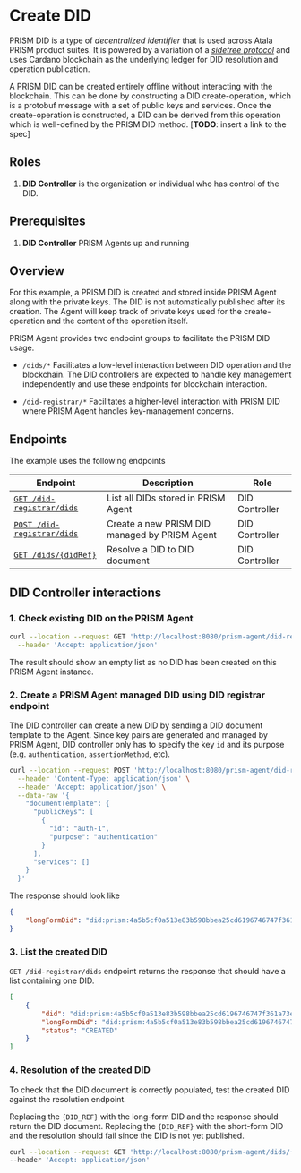 # Create DID

PRISM DID is a type of _decentralized identifier_ that is used across Atala PRISM product suites.
It is powered by a variation of a [_sidetree protocol_](https://identity.foundation/sidetree/spec/) and uses Cardano blockchain as the underlying ledger for DID resolution and operation publication.

A PRISM DID can be created entirely offline without interacting with the blockchain.
This can be done by constructing a DID create-operation, which is a protobuf message with a set of public keys and services.
Once the create-operation is constructed, a DID can be derived from this operation which is well-defined by the PRISM DID method. [**TODO**: insert a link to the spec]

## Roles

1. **DID Controller** is the organization or individual who has control of the DID.

## Prerequisites

1. **DID Controller** PRISM Agents up and running

## Overview

For this example, a PRISM DID is created and stored inside PRISM Agent along with the private keys.
The DID is not automatically published after its creation.
The Agent will keep track of private keys used for the create-operation and the content of the operation itself.

PRISM Agent provides two endpoint groups to facilitate the PRISM DID usage.

- `/dids/*`
Facilitates a low-level interaction between DID operation and the blockchain.
The DID controllers are expected to handle key management independently and use these endpoints for blockchain interaction.

- `/did-registrar/*`
Facilitates a higher-level interaction with PRISM DID where PRISM Agent handles key-management concerns.

## Endpoints

The example uses the following endpoints

| Endpoint                                                                               | Description                                   | Role           |
|----------------------------------------------------------------------------------------|-----------------------------------------------|----------------|
| [`GET /did-registrar/dids`](/agent-api/#tag/DID-Registrar/operation/listManagedDid)    | List all DIDs stored in PRISM Agent           | DID Controller |
| [`POST /did-registrar/dids`](/agent-api/#tag/DID-Registrar/operation/createManagedDid) | Create a new PRISM DID managed by PRISM Agent | DID Controller |
| [`GET /dids/{didRef}`](/agent-api/#tag/DID/operation/getDid)                           | Resolve a DID to DID document                 | DID Controller |

## DID Controller interactions

### 1. Check existing DID on the PRISM Agent

```bash
curl --location --request GET 'http://localhost:8080/prism-agent/did-registrar/dids' \
  --header 'Accept: application/json'
```
The result should show an empty list as no DID has been created on this PRISM Agent instance.

### 2. Create a PRISM Agent managed DID using DID registrar endpoint

The DID controller can create a new DID by sending a DID document template to the Agent.
Since key pairs are generated and managed by PRISM Agent, DID controller only has to specify the key `id` and its purpose (e.g. `authentication`, `assertionMethod`, etc).

```bash
curl --location --request POST 'http://localhost:8080/prism-agent/did-registrar/dids' \
  --header 'Content-Type: application/json' \
  --header 'Accept: application/json' \
  --data-raw '{
    "documentTemplate": {
      "publicKeys": [
        {
          "id": "auth-1",
          "purpose": "authentication"
        }
      ],
      "services": []
    }
  }'
```

The response should look like

```json
{
    "longFormDid": "did:prism:4a5b5cf0a513e83b598bbea25cd6196746747f361a73ef77068268bc9bd732ff:Cr4BCrsBElsKBmF1dGgtMRAEQk8KCXNlY3AyNTZrMRIg0opTuxu-zt6aRbT1tPniG4eu4CYsQPM3rrLzvzNiNgwaIIFTnyT2N4U7qCQ78qtWC3-p0el6Hvv8qxG5uuEw-WgMElwKB21hc3RlcjAQAUJPCglzZWNwMjU2azESIKhBU0eCOO6Vinz_8vhtFSAhYYqrkEXC8PHGxkuIUev8GiAydFHLXb7c22A1Uj_PR21NZp6BCDQqNq2xd244txRgsQ"
}
```

### 3. List the created DID

`GET /did-registrar/dids` endpoint returns the response that should have a list containing one DID.

```json
[
    {
        "did": "did:prism:4a5b5cf0a513e83b598bbea25cd6196746747f361a73ef77068268bc9bd732ff",
        "longFormDid": "did:prism:4a5b5cf0a513e83b598bbea25cd6196746747f361a73ef77068268bc9bd732ff:Cr4BCrsBElsKBmF1dGgtMRAEQk8KCXNlY3AyNTZrMRIg0opTuxu-zt6aRbT1tPniG4eu4CYsQPM3rrLzvzNiNgwaIIFTnyT2N4U7qCQ78qtWC3-p0el6Hvv8qxG5uuEw-WgMElwKB21hc3RlcjAQAUJPCglzZWNwMjU2azESIKhBU0eCOO6Vinz_8vhtFSAhYYqrkEXC8PHGxkuIUev8GiAydFHLXb7c22A1Uj_PR21NZp6BCDQqNq2xd244txRgsQ",
        "status": "CREATED"
    }
]
```

### 4. Resolution of the created DID

To check that the DID document is correctly populated, test the created DID against the resolution endpoint.

Replacing the `{DID_REF}` with the long-form DID and the response should return the DID document.
Replacing the `{DID_REF}` with the short-form DID and the resolution should fail since the DID is not yet published.

```bash
curl --location --request GET 'http://localhost:8080/prism-agent/dids/{DID_REF}' \
--header 'Accept: application/json'
```
